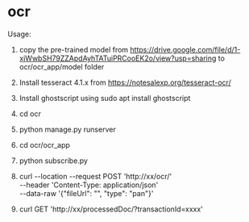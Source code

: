 # ocr

Usage:

1. copy the pre-trained model from https://drive.google.com/file/d/1-xjWwbSH79ZZApdAyhTATuiPRCooEK2o/view?usp=sharing to ocr/ocr_app/model folder

2. Install tesseract 4.1.x from https://notesalexp.org/tesseract-ocr/

3. Install ghostscript using sudo apt install ghostscript

4. cd ocr

5. python manage.py runserver

6. cd ocr/ocr_app

7. python subscribe.py

8. curl --location --request POST 'http://xx/ocr/' \
   --header 'Content-Type: application/json' \
   --data-raw '{"fileUrl": "", "type": "pan"}'

9. curl GET 'http://xx/processedDoc/?transactionId=xxxx'
